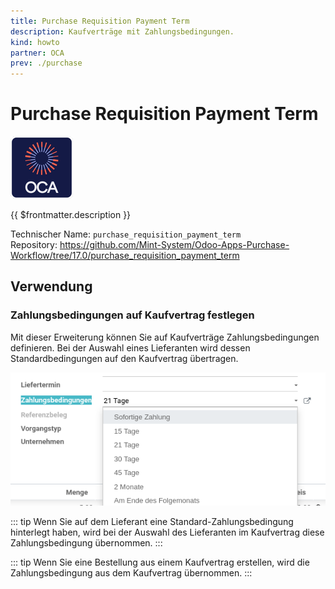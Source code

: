 ```yaml
---
title: Purchase Requisition Payment Term
description: Kaufverträge mit Zahlungsbedingungen.
kind: howto
partner: OCA
prev: ./purchase
---
```


# Purchase Requisition Payment Term

![icon_oca_app](attachments/icon_oca_app.png)

{{ $frontmatter.description }}

Technischer Name: `purchase_requisition_payment_term`\
Repository: <https://github.com/Mint-System/Odoo-Apps-Purchase-Workflow/tree/17.0/purchase_requisition_payment_term>

## Verwendung

### Zahlungsbedingungen auf Kaufvertrag festlegen

Mit dieser Erweiterung können Sie auf Kaufverträge Zahlungsbedingungen definieren. Bei der Auswahl eines Lieferanten wird dessen Standardbedingungen auf den Kaufvertrag übertragen.

![](attachments/Purchase%20Requisition%20Payment%20Term.png)

::: tip
Wenn Sie auf dem Lieferant eine Standard-Zahlungsbedingung hinterlegt haben, wird bei der Auswahl des Lieferanten im Kaufvertrag diese Zahlungsbedingung übernommen.
:::

::: tip
Wenn Sie eine Bestellung aus einem Kaufvertrag erstellen, wird die Zahlungsbedingung aus dem Kaufvertrag übernommen.
:::
